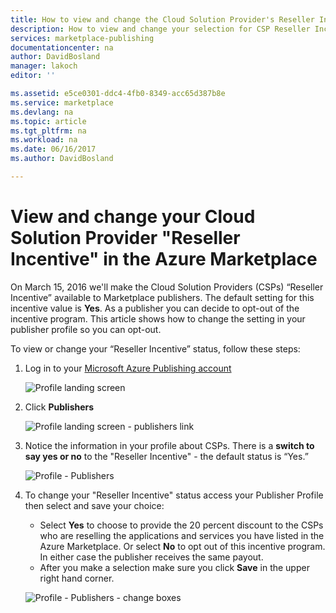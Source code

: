 ```yaml
---
title: How to view and change the Cloud Solution Provider's Reseller Incentive | Microsoft Docs
description: How to view and change your selection for CSP Reseller Incentive
services: marketplace-publishing
documentationcenter: na
author: DavidBosland
manager: lakoch
editor: ''

ms.assetid: e5ce0301-ddc4-4fb0-8349-acc65d387b8e
ms.service: marketplace
ms.devlang: na
ms.topic: article
ms.tgt_pltfrm: na
ms.workload: na
ms.date: 06/16/2017
ms.author: DavidBosland

---
```

# View and change your Cloud Solution Provider "Reseller Incentive" in the Azure Marketplace
On March 15, 2016 we'll make the Cloud Solution Providers (CSPs) “Reseller Incentive” available to Marketplace publishers.  The default setting for this incentive value is **Yes**.  As a publisher you can decide to opt-out of the incentive program.  This article shows how to change the setting in your publisher profile so you can opt-out.

To view or change your “Reseller Incentive” status, follow these steps:

1. Log in to your [Microsoft Azure Publishing account](https://publish.windowsazure.com/workspace)

   ![Profile landing screen][1]
2. Click **Publishers**

   ![Profile landing screen - publishers link][2]
3. Notice the information in your profile about CSPs.  There is a **switch to say yes or no** to the "Reseller Incentive" - the default status is “Yes.”

   ![Profile - Publishers][3]
4. To change your "Reseller Incentive" status access your Publisher Profile then select and save your choice:

   * Select **Yes** to choose to provide the 20 percent discount to the CSPs who are reselling the applications and services you have listed in the Azure Marketplace.  Or select **No** to opt out of this incentive program.  In either case the publisher receives the same payout.
   * After you make a selection make sure you click **Save** in the upper right hand corner.

   ![Profile - Publishers - change boxes][4]

[1]: ./media/marketplace-publishing-csp-incentive/profile-stock.png
[2]: ./media/marketplace-publishing-csp-incentive/profile-boxes.png
[3]: ./media/marketplace-publishing-csp-incentive/profile-publishers-boxes.png
[4]: ./media/marketplace-publishing-csp-incentive/profile-publishers-change-boxes.png

